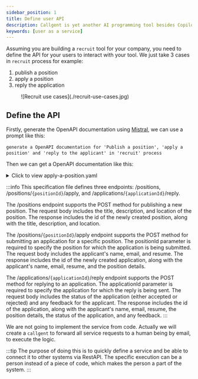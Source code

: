 ```yaml
---
sidebar_position: 1
title: Define user API
description: Callgent is yet another AI programming tool besides Copilot, UI generator, and bug fixer, etc.
keywords: [user as a service]
---
```


Assuming you are building a `recruit` tool for your company, you need to define the API for your users to interact with your tool. We just take 3 cases in `recruit` process for example:
1. publish a position
2. apply a position
3. reply the application

<figure>
![Recruit use cases](./recruit-use-cases.jpg)
</figure>

## Define the API

Firstly, generate the OpenAPI documentation using [Mistral](https://chat.mistral.ai), we can use a prompt like this:
```text
generate a OpenAPI documentation for 'Publish a position', 'apply a position' and 'reply to the applicant' in 'recruit' process
```

Then we can get a OpenAPI documentation like this:
<details>
<summary>Click to view apply-a-position.yaml</summary>

```yaml {3-5}
openapi: 3.0.0
info:
  title: Recruitment API
  version: 1.0.0
paths:
  /positions:
    post:
      summary: Publish a position
      requestBody:
        content:
          application/json:
            schema:
              type: object
              properties:
                title:
                  type: string
                description:
                  type: string
                location:
                  type: string
      responses:
        '201':
          description: Created
          content:
            application/json:
              schema:
                type: object
                properties:
                  id:
                    type: integer
                  title:
                    type: string
                  description:
                    type: string
                  location:
                    type: string
  /positions/{positionId}/apply:
    post:
      summary: Apply for a position
      parameters:
        - name: positionId
          in: path
          required: true
          schema:
            type: integer
      requestBody:
        content:
          application/json:
            schema:
              type: object
              properties:
                name:
                  type: string
                email:
                  type: string
                resume:
                  type: string
                  format: binary
      responses:
        '201':
          description: Created
          content:
            application/json:
              schema:
                type: object
                properties:
                  id:
                    type: integer
                  name:
                    type: string
                  email:
                    type: string
                  resume:
                    type: string
                    format: binary
                  position:
                    type: object
                    properties:
                      id:
                        type: integer
                      title:
                        type: string
                      description:
                        type: string
                      location:
                        type: string
  /applications/{applicationId}/reply:
    post:
      summary: Reply to an application
      parameters:
        - name: applicationId
          in: path
          required: true
          schema:
            type: integer
      requestBody:
        content:
          application/json:
            schema:
              type: object
              properties:
                status:
                  type: string
                  enum:
                    - accepted
                    - rejected
                feedback:
                  type: string
      responses:
        '200':
          description: OK
          content:
            application/json:
              schema:
                type: object
                properties:
                  id:
                    type: integer
                  name:
                    type: string
                  email:
                    type: string
                  resume:
                    type: string
                    format: binary
                  position:
                    type: object
                    properties:
                      id:
                        type: integer
                      title:
                        type: string
                      description:
                        type: string
                      location:
                        type: string
                  status:
                    type: string
                    enum:
                      - accepted
                      - rejected
                  feedback:
                    type: string
```
</details>

:::info
This specification file defines three endpoints: /positions, /positions/```{positionId}```/apply, and /applications/```{applicationId}```/reply.

The /positions endpoint supports the POST method for publishing a new position. The request body includes the title, description, and location of the position. The response includes the id of the newly created position, along with the title, description, and location.

The /positions/```{positionId}```/apply endpoint supports the POST method for submitting an application for a specific position. The positionId parameter is required to specify the position for which the application is being submitted. The request body includes the applicant's name, email, and resume. The response includes the id of the newly created application, along with the applicant's name, email, resume, and the position details.

The /applications/```{applicationId}```/reply endpoint supports the POST method for replying to an application. The applicationId parameter is required to specify the application for which the reply is being sent. The request body includes the status of the application (either accepted or rejected) and any feedback for the applicant. The response includes the id of the application, along with the applicant's name, email, resume, the position details, the status of the application, and any feedback.
:::

We are not going to implement the service from code. Actually we will create a `callgent` to forward all service requests to a human being by email, to execute the logic.

:::tip
The purpose of doing this is to quickly define a service and be able to connect it to other systems via RestAPI. The specific execution can be a person instead of a piece of code, which makes the person a part of the system.
:::
